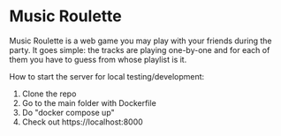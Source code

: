# Music Roulette
Music Roulette is a web game you may play with your friends during the party. It goes simple: the tracks are playing one-by-one and for each of them you have to guess from whose playlist is it.

How to start the server for local testing/development:

1) Clone the repo
2) Go to the main folder with Dockerfile
3) Do "docker compose up"
4) Check out https://localhost:8000
